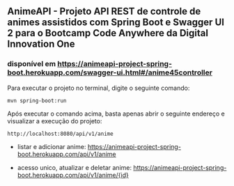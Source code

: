 ## AnimeAPI - Projeto API REST de controle de animes assistidos com Spring Boot e Swagger UI 2 para o Bootcamp Code Anywhere da Digital Innovation One

### disponível em https://animeapi-project-spring-boot.herokuapp.com/swagger-ui.html#/anime45controller

Para executar o projeto no terminal, digite o seguinte comando:
~~~
mvn spring-boot:run 
~~~
Após executar o comando acima, basta apenas abrir o seguinte endereço e visualizar a execução do projeto:
~~~
http://localhost:8080/api/v1/anime
~~~
- listar e adicionar anime: https://animeapi-project-spring-boot.herokuapp.com/api/v1/anime  

- acesso unico, atualizar e deletar anime: https://animeapi-project-spring-boot.herokuapp.com/api/v1/anime/{id} 
